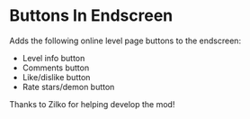 # Buttons In Endscreen
Adds the following online level page buttons to the endscreen:
* Level info button
* Comments button
* Like/dislike button
* Rate stars/demon button

Thanks to Zilko for helping develop the mod!


